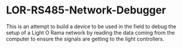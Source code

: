 ﻿# LOR-RS485-Network-Debugger
This is an attempt to build a device to be used in the field to debug the setup of a Light O Rama network by reading the data coming from the computer to ensure the signals are getting to the light controllers. 
